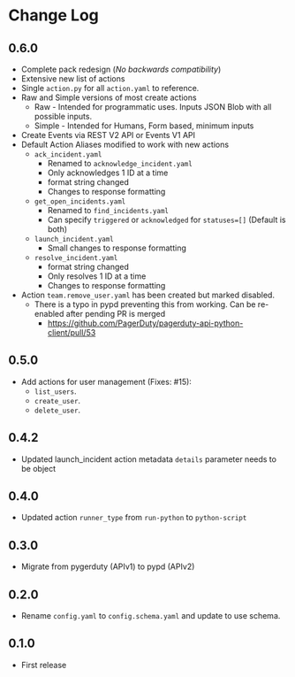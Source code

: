 # Change Log

## 0.6.0

- Complete pack redesign (*No backwards compatibility*)
- Extensive new list of actions
- Single `action.py` for all `action.yaml` to reference.
- Raw and Simple versions of most create actions
  - Raw - Intended for programmatic uses. Inputs JSON Blob with all possible inputs.
  - Simple - Intended for Humans, Form based, minimum inputs
- Create Events via REST V2 API or Events V1 API
- Default Action Aliases modified to work with new actions
  - `ack_incident.yaml`
    - Renamed to `acknowledge_incident.yaml`
    - Only acknowledges 1 ID at a time
    - format string changed
    - Changes to response formatting
  - `get_open_incidents.yaml`
    - Renamed to `find_incidents.yaml`
    - Can specify `triggered` or `acknowledged` for `statuses=[]` (Default is both)
  - `launch_incident.yaml`
    - Small changes to response formatting
  - `resolve_incident.yaml`
    - format string changed
    - Only resolves 1 ID at a time
    - Changes to response formatting
- Action `team.remove_user.yaml` has been created but marked disabled.
  - There is a typo in pypd preventing this from working. Can be re-enabled after pending PR is merged
    -  https://github.com/PagerDuty/pagerduty-api-python-client/pull/53

## 0.5.0

- Add actions for user management (Fixes: #15):
  - `list_users`.
  - `create_user`.
  - `delete_user`.

## 0.4.2

- Updated launch_incident action metadata `details` parameter needs to be object

## 0.4.0

- Updated action `runner_type` from `run-python` to `python-script`

## 0.3.0

- Migrate from pygerduty (APIv1) to pypd (APIv2)

## 0.2.0

- Rename `config.yaml` to `config.schema.yaml` and update to use schema.

## 0.1.0

- First release 
